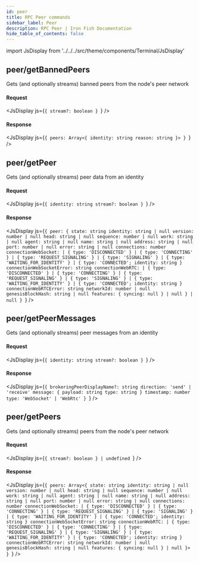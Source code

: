 ```yaml
---
id: peer
title: RPC Peer commands
sidebar_label: Peer
description: RPC Peer | Iron Fish Documentation
hide_table_of_contents: false
---
```


import JsDisplay from '../../../src/theme/components/Terminal/JsDisplay'

## peer/getBannedPeers

Gets (and optionally streams) banned peers from the node's peer network

#### Request

<JsDisplay js={`{
  stream?: boolean
}
`} />

#### Response

<JsDisplay js={`{
  peers: Array<{
    identity: string
    reason: string
  }>
}
`} />

## peer/getPeer

Gets (and optionally streams) peer data from an identity

#### Request

<JsDisplay js={`{
  identity: string
  stream?: boolean
}
`} />

#### Response

<JsDisplay js={`{
  peer: {
    state: string
    identity: string | null
    version: number | null
    head: string | null
    sequence: number | null
    work: string | null
    agent: string | null
    name: string | null
    address: string | null
    port: number | null
    error: string | null
    connections: number
    connectionWebSocket:
      | { type: 'DISCONNECTED' }
      | { type: 'CONNECTING' }
      | { type: 'REQUEST_SIGNALING' }
      | { type: 'SIGNALING' }
      | { type: 'WAITING_FOR_IDENTITY' }
      | { type: 'CONNECTED'; identity: string }
    connectionWebSocketError: string
    connectionWebRTC:
      | { type: 'DISCONNECTED' }
      | { type: 'CONNECTING' }
      | { type: 'REQUEST_SIGNALING' }
      | { type: 'SIGNALING' }
      | { type: 'WAITING_FOR_IDENTITY' }
      | { type: 'CONNECTED'; identity: string }
    connectionWebRTCError: string
    networkId: number | null
    genesisBlockHash: string | null
    features: {
      syncing: null
    } | null
  } | null
}
`} />

## peer/getPeerMessages

Gets (and optionally streams) peer messages from an identity

#### Request

<JsDisplay js={`{
  identity: string
  stream?: boolean
}
`} />

#### Response

<JsDisplay js={`{
  brokeringPeerDisplayName?: string
  direction: 'send' | 'receive'
  message: {
    payload: string
    type: string
  }
  timestamp: number
  type: 'WebSocket' | 'WebRtc'
}
`} />

## peer/getPeers

Gets (and optionally streams) peers from the node's peer network

#### Request

<JsDisplay js={`{
  stream?: boolean
} | undefined
`} />

#### Response

<JsDisplay js={`{
  peers: Array<{
    state: string
    identity: string | null
    version: number | null
    head: string | null
    sequence: number | null
    work: string | null
    agent: string | null
    name: string | null
    address: string | null
    port: number | null
    error: string | null
    connections: number
    connectionWebSocket:
      | { type: 'DISCONNECTED' }
      | { type: 'CONNECTING' }
      | { type: 'REQUEST_SIGNALING' }
      | { type: 'SIGNALING' }
      | { type: 'WAITING_FOR_IDENTITY' }
      | { type: 'CONNECTED'; identity: string }
    connectionWebSocketError: string
    connectionWebRTC:
      | { type: 'DISCONNECTED' }
      | { type: 'CONNECTING' }
      | { type: 'REQUEST_SIGNALING' }
      | { type: 'SIGNALING' }
      | { type: 'WAITING_FOR_IDENTITY' }
      | { type: 'CONNECTED'; identity: string }
    connectionWebRTCError: string
    networkId: number | null
    genesisBlockHash: string | null
    features: {
      syncing: null
    } | null
  }>
}
`} />

